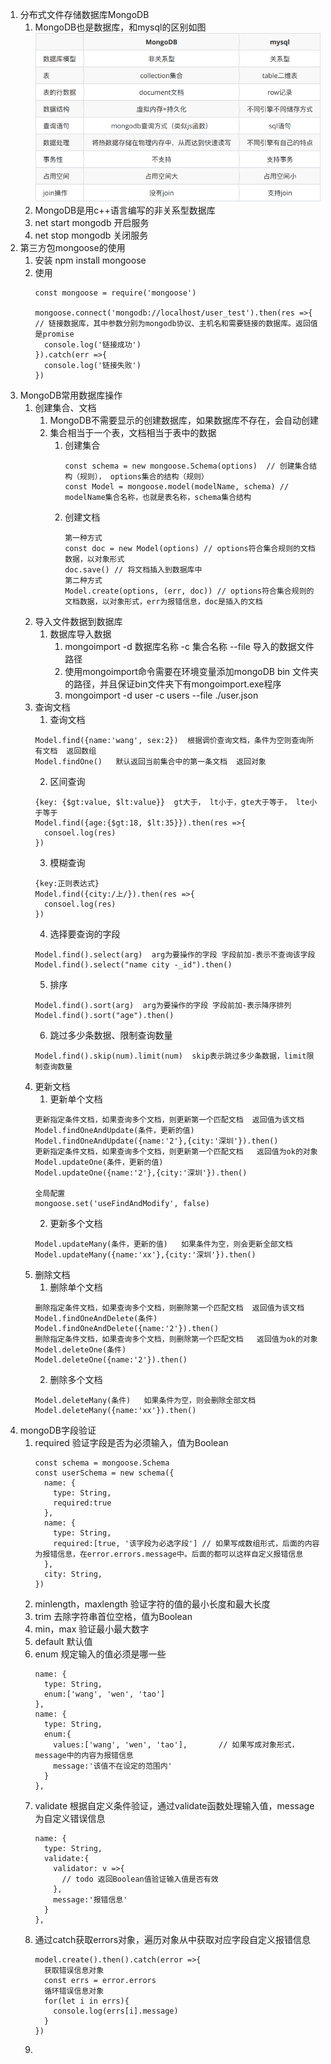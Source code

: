 1. 分布式文件存储数据库MongoDB
   1. MongoDB也是数据库，和mysql的区别如图 ![](./MongoDB与MySQL区别.png)
   2. MongoDB是用c++语言编写的非关系型数据库
   3. net start mongodb 开启服务
   4. net stop mongodb 关闭服务
2. 第三方包mongoose的使用
   1. 安装 npm install mongoose
   2. 使用
      ```
      const mongoose = require('mongoose')

      mongoose.connect('mongodb://localhost/user_test').then(res =>{     // 链接数据库，其中参数分别为mongodb协议、主机名和需要链接的数据库。返回值是promise
        console.log('链接成功')
      }).catch(err =>{
        console.log('链接失败')
      })
      ```
3. MongoDB常用数据库操作
   1. 创建集合、文档
      1. MongoDB不需要显示的创建数据库，如果数据库不存在，会自动创建
      2. 集合相当于一个表，文档相当于表中的数据
         1. 创建集合
            ```
            const schema = new mongoose.Schema(options)  // 创建集合结构（规则）， options集合的结构（规则）
            const Model = mongoose.model(modelName, schema) // modelName集合名称，也就是表名称，schema集合结构
            ```
         2. 创建文档
            ```
            第一种方式
            const doc = new Model(options) // options符合集合规则的文档数据，以对象形式
            doc.save() // 将文档插入到数据库中
            第二种方式
            Model.create(options, (err, doc)) // options符合集合规则的文档数据，以对象形式，err为报错信息，doc是插入的文档
            ```
   2. 导入文件数据到数据库
      1. 数据库导入数据
         1. mongoimport -d 数据库名称 -c 集合名称 --file 导入的数据文件路径
         2. 使用mongoimport命令需要在环境变量添加mongoDB bin 文件夹的路径，并且保证bin文件夹下有mongoimport.exe程序
         3. mongoimport -d user -c users --file ./user.json
   3. 查询文档
      1. 查询文档
        ```
        Model.find({name:'wang', sex:2})  根据调价查询文档，条件为空则查询所有文档  返回数组
        Model.findOne()   默认返回当前集合中的第一条文档  返回对象
        ```
      2. 区间查询
        ```
        {key: {$gt:value, $lt:value}}  gt大于， lt小于，gte大于等于， lte小于等于
        Model.find({age:{$gt:18, $lt:35}}).then(res =>{
          consoel.log(res)
        })
        ```
      3. 模糊查询
        ```
        {key:正则表达式}
        Model.find({city:/上/}).then(res =>{
          consoel.log(res)
        })
        ```
      4. 选择要查询的字段
        ```
        Model.find().select(arg)  arg为要操作的字段 字段前加-表示不查询该字段
        Model.find().select("name city -_id").then()
        ```
      5. 排序
        ```
        Model.find().sort(arg)  arg为要操作的字段 字段前加-表示降序排列
        Model.find().sort("age").then()
        ```
      6. 跳过多少条数据、限制查询数量
        ```
        Model.find().skip(num).limit(num)  skip表示跳过多少条数据，limit限制查询数量
        ```
   4. 更新文档
      1. 更新单个文档
        ```
        更新指定条件文档，如果查询多个文档，则更新第一个匹配文档  返回值为该文档
        Model.findOneAndUpdate(条件，更新的值)
        Model.findOneAndUpdate({name:'2'},{city:'深圳'}).then()
        更新指定条件文档，如果查询多个文档，则更新第一个匹配文档   返回值为ok的对象
        Model.updateOne(条件，更新的值)
        Model.updateOne({name:'2'},{city:'深圳'}).then()

        全局配置
        mongoose.set('useFindAndModify', false)
        ```
      2. 更新多个文档
        ```
        Model.updateMany(条件，更新的值)   如果条件为空，则会更新全部文档
        Model.updateMany({name:'xx'},{city:'深圳'}).then()
        ```
   5. 删除文档
      1. 删除单个文档
        ```
        删除指定条件文档，如果查询多个文档，则删除第一个匹配文档  返回值为该文档
        Model.findOneAndDelete(条件)
        Model.findOneAndDelete({name:'2'}).then()
        删除指定条件文档，如果查询多个文档，则删除第一个匹配文档   返回值为ok的对象
        Model.deleteOne(条件)
        Model.deleteOne({name:'2'}).then()

        ```
      2. 删除多个文档
        ```
        Model.deleteMany(条件)   如果条件为空，则会删除全部文档
        Model.deleteMany({name:'xx'}).then()
        ```
4. mongoDB字段验证
   1. required  验证字段是否为必须输入，值为Boolean
      ```
      const schema = mongoose.Schema
      const userSchema = new schema({
        name: {
          type: String,
          required:true
        },
        name: {
          type: String,
          required:[true, '该字段为必选字段'] // 如果写成数组形式，后面的内容为报错信息，在error.errors.message中。后面的都可以这样自定义报错信息
        },
        city: String,
      })
      ```
   2. minlength，maxlength 验证字符的值的最小长度和最大长度
   3. trim 去除字符串首位空格，值为Boolean
   4. min，max  验证最小最大数字
   5. default 默认值
   6. enum 规定输入的值必须是哪一些
      ```
      name: {
        type: String,
        enum:['wang', 'wen', 'tao']
      },
      name: {
        type: String,
        enum:{
          values:['wang', 'wen', 'tao'],       // 如果写成对象形式，message中的内容为报错信息
          message:'该值不在设定的范围内'   
        }
      },
      ```
   7. validate 根据自定义条件验证，通过validate函数处理输入值，message为自定义错误信息
      ```
      name: {
        type: String,
        validate:{
          validator: v =>{
            // todo 返回Boolean值验证输入值是否有效
          },
          message:'报错信息'
        }
      },
      ```
   8. 通过catch获取errors对象，遍历对象从中获取对应字段自定义报错信息
      ```
      model.create().then().catch(error =>{
        获取错误信息对象
        const errs = error.errors
        循环错误信息对象
        for(let i in errs){
          console.log(errs[i].message)
        }
      })
      ```
   9.  